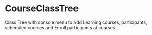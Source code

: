 # CourseClassTree
Class Tree with console menu to add Learning courses, participants, scheduled courses and Enroll participants at courses
